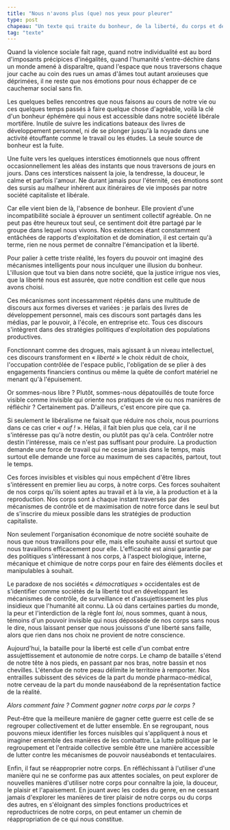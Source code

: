 ```yaml
---
title: "Nous n'avons plus (que) nos yeux pour pleurer"
type: post
chapeau: "Un texte qui traite du bonheur, de la liberté, du corps et de la résistance."
tag: "texte"
---
```


Quand la violence sociale fait rage, quand notre individualité est au bord d'imposants précipices d'inégalités, quand l'humanité s'entre-déchire dans un monde amené à disparaître, quand l'espace que nous traversons chaque jour cache au coin des rues un amas d'âmes tout autant anxieuses que déprimées, il ne reste que nos émotions pour nous échapper de ce cauchemar social sans fin.

Les quelques belles rencontres que nous faisons au cours de notre vie ou ces quelques temps passés à faire quelque chose d'agréable, voilà la clé d'un bonheur éphémère qui nous est accessible dans notre société libérale mortifère. Inutile de suivre les indications bateaux des livres de développement personnel, ni de se plonger jusqu'à la noyade dans une activité étouffante comme le travail ou les études. La seule source de bonheur est la fuite.

Une fuite vers les quelques interstices émotionnels que nous offrent occasionnellement les aléas des instants que nous traversons de jours en jours. Dans ces interstices naissent la joie, la tendresse, la douceur, le calme et parfois l'amour. Ne durant jamais pour l'éternité, ces émotions sont des sursis au malheur inhérent aux itinéraires de vie imposés par notre société capitaliste et libérale.

Car elle vient bien de là, l'absence de bonheur. Elle provient d'une incompatibilité sociale à éprouver un sentiment collectif agréable. On ne peut pas être heureux tout seul, ce sentiment doit être partagé par le groupe dans lequel nous vivons. Nos existences étant constamment entâchées de rapports d'exploitation et de domination, il est certain qu'à terme, rien ne nous permet de connaître l'émancipation et la liberté.

Pour palier à cette triste réalité, les foyers du pouvoir ont imaginé des mécanismes intelligents pour nous inculquer une illusion du bonheur. L'illusion que tout va bien dans notre société, que la justice irrigue nos vies, que la liberté nous est assurée, que notre condition est celle que nous avons choisi.

Ces mécanismes sont incessamment répétés dans une multitude de discours aux formes diverses et variées : je parlais des livres de développement personnel, mais ces discours sont partagés dans les médias, par le pouvoir, à l'école, en entreprise etc. Tous ces discours s'intègrent dans des stratégies politiques d'exploitation des populations productives.

Fonctionnant comme des drogues, mais agissant à un niveau intellectuel, ces discours transforment en « *liberté* » le choix réduit de choix, l'occupation contrôlée de l'espace public, l'obligation de se plier à des engagements financiers continus ou même la quête de confort matériel ne menant qu'à l'épuisement.

Or sommes-nous libre ? Plutôt, sommes-nous dépatouillés de toute force visible comme invisible qui oriente nos pratiques de vie ou nos manières de réfléchir ? Certainement pas. D'ailleurs, c'est encore pire que ça.

Si seulement le libéralisme ne faisait que réduire nos choix, nous pourrions dans ce cas crier « *ouf !* ». Hélas, il fait bien plus que cela, car il ne s'intéresse pas qu'à notre destin, ou plutôt pas qu'à cela. Contrôler notre destin l'intéresse, mais ce n'est pas suffisant pour produire. La production demande une force de travail qui ne cesse jamais dans le temps, mais surtout elle demande une force au maximum de ses capacités, partout, tout le temps.

Ces forces invisibles et visibles qui nous empêchent d'être libres s'intéressent en premier lieu au corps, à notre corps. Ces forces souhaitent de nos corps qu'ils soient aptes au travail et à la vie, à la production et à la reproduction. Nos corps sont à chaque instant traversés par des mécanismes de contrôle et de maximisation de notre force dans le seul but de s'inscrire du mieux possible dans les stratégies de production capitaliste.

Non seulement l'organisation économique de notre société souhaite de nous que nous travaillons pour elle, mais elle souhaite aussi et surtout que nous travaillons efficacement pour elle. L'efficacité est ainsi garantie par des politiques s'intéressant à nos corps, à l'aspect biologique, interne, mécanique et chimique de notre corps pour en faire des éléments dociles et manipulables à souhait.

Le paradoxe de nos sociétés « *démocratiques* » occidentales est de s'identifier comme sociétés de la liberté tout en développant les mécanismes de contrôle, de surveillance et d'assujettissement les plus insidieux que l'humanité ait connu. Là où dans certaines parties du monde, la peur et l'interdiction de la règle font *loi*, nous sommes, quant à nous, témoins d'un pouvoir invisible qui nous dépossède de nos corps sans nous le dire, nous laissant penser que nous jouissons d'une liberté sans faille, alors que rien dans nos choix ne provient de notre conscience.

Aujourd'hui, la bataille pour la liberté est celle d'un combat entre assujettissement et autonomie de notre corps. Le champ de bataille s'étend de notre tête à nos pieds, en passant par nos bras, notre bassin et nos chevilles. L'étendue de notre peau délimite le territoire à remporter. Nos entrailles subissent des sévices de la part du monde pharmaco-médical, notre cerveau de la part du monde nauséabond de la représentation factice de la réalité.

*Alors comment faire ? Comment gagner notre corps par le corps ?*

Peut-être que la meilleure manière de gagner cette guerre est celle de se regrouper collectivement et de lutter ensemble. En se regroupant, nous pouvons mieux identifier les forces nuisibles qui s'appliquent à nous et imaginer ensemble des manières de les combattre. La lutte politique par le regroupement et l'entraide collective semble être une manière accessible de lutter contre les mécanismes de pouvoir nauséabonds et tentaculaires.

Enfin, il faut se réapproprier notre corps. En réfléchissant à l'utiliser d'une manière qui ne se conforme pas aux attentes sociales, on peut explorer de nouvelles manières d'utiliser notre corps pour connaître la joie, la douceur, le plaisir et l'apaisement. En jouant avec les codes du genre, en ne cessant jamais d'explorer les manières de tirer plaisir de notre corps ou du corps des autres, en s'éloignant des simples fonctions productrices et reproductrices de notre corps, on peut entamer un chemin de réappropriation de ce qui nous constitue.
